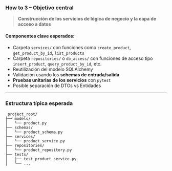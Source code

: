 ###  How to 3 – Objetivo central

> **Construcción de los servicios de lógica de negocio y la capa de acceso a datos**

####  Componentes clave esperados:

* Carpeta `services/` con funciones como `create_product`, `get_product_by_id`, `list_products`
* Carpeta `repositories/` o `db_access/` con funciones de acceso tipo `insert_product`, `query_product_by_id`, etc.
* Reutilización del modelo SQLAlchemy
* Validación usando los **schemas de entrada/salida**
* **Pruebas unitarias de los servicios** con `pytest`
* Posible separación de DTOs vs Entidades

---

###  Estructura típica esperada

```
 project_root/
├── models/
│   └── product.py
├── schemas/
│   └── product_schema.py
├── services/
│   └── product_service.py
├── repositories/
│   └── product_repository.py
├── tests/
│   ├── test_product_service.py
│   └── ...
```
